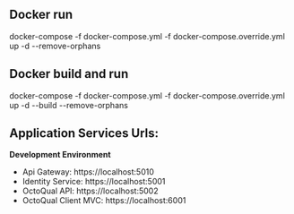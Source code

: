 ## Docker run
docker-compose -f docker-compose.yml -f docker-compose.override.yml up -d --remove-orphans

## Docker build and run
docker-compose -f docker-compose.yml -f docker-compose.override.yml up -d --build --remove-orphans

## Application Services Urls:
**Development Environment**

- Api Gateway: https://localhost:5010
- Identity Service: https://localhost:5001
- OctoQual API: https://localhost:5002
- OctoQual Client MVC: https://localhost:6001